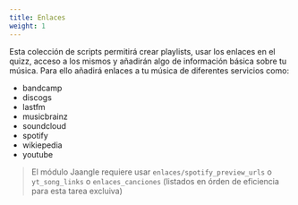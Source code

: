 ```yaml
---
title: Enlaces
weight: 1
---
```


Esta colección de scripts permitirá crear playlists, usar los enlaces en el quizz, acceso a los mismos y añadirán algo de información básica sobre tu música. Para ello  añadirá enlaces a tu música de diferentes servicios como:
- bandcamp
- discogs
- lastfm
- musicbrainz
- soundcloud
- spotify
- wikiepedia
- youtube

> El módulo Jaangle requiere usar `enlaces/spotify_preview_urls` o `yt_song_links` o `enlaces_canciones` (listados en órden de eficiencia para esta tarea excluiva) 









